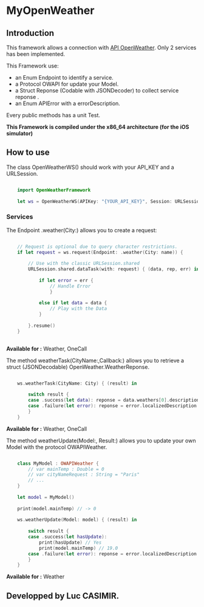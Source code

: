 # MyOpenWeather

## Introduction

This framework allows a connection with [API OpenWeather](https://openweathermap.org/api). Only 2 services has been implemented.

This Framework use:

- an Enum Endpoint to identify a service.
- a Protocol OWAPI for update your Model.
- a Struct Reponse (Codable with JSONDecoder) to collect service reponse .
- an Enum APIError with a errorDescription.

Every public methods has a unit Test.

**This Framework is compiled under the x86_64 architecture (for the iOS simulator)**

## How to use

The class OpenWeatherWS() should work with your API_KEY and a URLSession.

``` Swift

    import OpenWeatherFramework
    
    let ws = OpenWeatherWS(APIKey: "{YOUR_API_KEY}", Session: URLSession.shared)

```

### Services

The Endpoint .weather(City:) allows you to create a request:

``` Swift

    // Request is optional due to query character restrictions.
    if let request = ws.request(Endpoint: .weather(City: name)) {
    
        // Use with the classic URLSession.shared
        URLSession.shared.dataTask(with: request) { (data, rep, err) in
        
            if let error = err {
                // Handle Error 
                }
        
            else if let data = data {
                // Play with the Data
            }
            
        }.resume()
    }
    
```

__Available for :__ Weather, OneCall

The method weatherTask(CityName:,Callback:) allows you to retrieve a struct (JSONDecodable) OpenWeather.WeatherReponse.

``` Swift

    ws.weatherTask(CityName: City) { (result) in
        
        switch result {
        case .success(let data): reponse = data.weathers[0].description
        case .failure(let error): reponse = error.localizedDescription
        }
    }
```

__Available for :__ Weather, OneCall

The method weatherUpdate(Model:, Result:) allows you to update your own Model with the protocol OWAPIWeather.

``` Swift

    class MyModel : OWAPIWeather {
        // var mainTemp : Double = 0
        // var cityNameRequest : String = "Paris"
        // ...
    }
    
    let model = MyModel()
    
    print(model.mainTemp) // -> 0
    
    ws.weatherUpdate(Model: model) { (result) in
        
        switch result {
        case .success(let hasUpdate):
            print(hasUpdate) // Yes
            print(model.mainTemp) // 19.0
        case .failure(let error): reponse = error.localizedDescription
        }
    }

```
__Available for :__ Weather

## Developped by Luc CASIMIR. 

